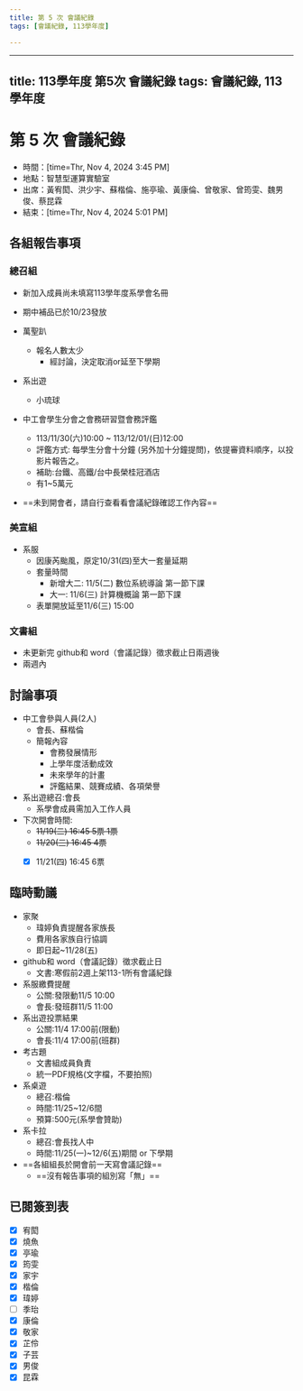 ```yaml
---
title: 第 5 次 會議紀錄
tags: [會議紀錄, 113學年度]

---
```


---
title: 113學年度 第5次 會議紀錄
tags: 會議紀錄, 113學年度
---

# 第 5 次 會議紀錄
- 時間：[time=Thr, Nov 4, 2024 3:45 PM]
- 地點：智慧型運算實驗室
- 出席：黃宥閎、洪少宇、蘇楷倫、施亭瑜、黃康倫、曾敬家、曾筠雯、魏男俊、蔡昆霖
- 結束：[time=Thr, Nov 4, 2024 5:01 PM]


## 各組報告事項
### 總召組
- 新加入成員尚未填寫113學年度系學會名冊
- 期中補品已於10/23發放
- 萬聖趴
    - 報名人數太少
        - 經討論，決定取消or延至下學期
       
- 系出遊
    - 小琉球
- 中工會學生分會之會務研習暨會務評鑑
    - 113/11/30(六)10:00 ~ 113/12/01/(日)12:00
    - 評鑑方式: 每學生分會十分鐘 (另外加十分鐘提問)，依提審資料順序，以投影片報告之。
    - 補助:台鐵、高鐵/台中長榮桂冠酒店
    - 有1~5萬元
- ==未到開會者，請自行查看看會議紀錄確認工作內容==
### 美宣組
- 系服
    - 因康芮颱風，原定10/31(四)至大一套量延期
    - 套量時間
        - 新增大二: 11/5(二) 數位系統導論 第一節下課
        - 大一: 11/6(三) 計算機概論 第一節下課
    - 表單開放延至11/6(三) 15:00

### 文書組
- 未更新完 github和 word（會議記錄）徵求截止日兩週後
- 兩週內



## 討論事項
- 中工會參與人員(2人)
    - 會長、蘇楷倫
    - 簡報內容
        - 會務發展情形
        - 上學年度活動成效
        - 未來學年的計畫
        - 評鑑結果、競賽成績、各項榮譽
- 系出遊總召:會長
    - 系學會成員需加入工作人員
- 下次開會時間:
    - ~~11/19(二) 16:45 5票 1票~~
    - ~~11/20(三) 16:45 4票~~
    - [x] 11/21(四) 16:45  6票



## 臨時動議
- 家聚
    - 瑋婷負責提醒各家族長
    - 費用各家族自行協調
    - 即日起~11/28(五)
- github和 word（會議記錄）徵求截止日
    - 文書:寒假前2週上架113-1所有會議紀錄
- 系服繳費提醒
    - 公關:發限動11/5 10:00
    - 會長:發班群11/5 11:00
- 系出遊投票結果
    - 公關:11/4 17:00前(限動)
    - 會長:11/4 17:00前(班群)
- 考古題
    - 文書組成員負責
    - 統一PDF規格(文字檔，不要拍照)
- 系桌遊
    - 總召:楷倫
    - 時間:11/25~12/6間
    - 預算:500元(系學會贊助)
- 系卡拉
    - 總召:會長找人中
    - 時間:11/25(一)~12/6(五)期間 or 下學期
- ==各組組長於開會前一天寫會議記錄==
    - ==沒有報告事項的組別寫「無」==

## 已閱簽到表
- [x] 宥閎
- [x] 燒魚
- [x] 亭瑜 
- [x] 筠雯
- [x] 家宇
- [x] 楷倫
- [x] 瑋婷
- [ ] 季珆
- [x] 康倫
- [x] 敬家
- [x] 芷伶
- [x] 子芸
- [x] 男俊
- [x] 昆霖